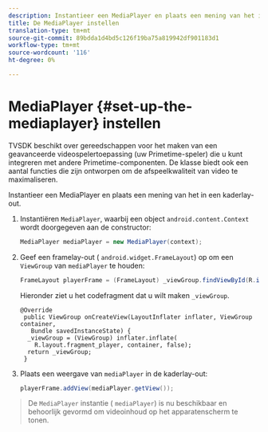 ```yaml
---
description: Instantieer een MediaPlayer en plaats een mening van het in een kaderlay-out.
title: De MediaPlayer instellen
translation-type: tm+mt
source-git-commit: 89bdda1d4bd5c126f19ba75a819942df901183d1
workflow-type: tm+mt
source-wordcount: '116'
ht-degree: 0%

---
```



# MediaPlayer {#set-up-the-mediaplayer} instellen

TVSDK beschikt over gereedschappen voor het maken van een geavanceerde videospelertoepassing (uw Primetime-speler) die u kunt integreren met andere Primetime-componenten. De klasse biedt ook een aantal functies die zijn ontworpen om de afspeelkwaliteit van video te maximaliseren.

Instantieer een MediaPlayer en plaats een mening van het in een kaderlay-out.

1. Instantiëren `MediaPlayer`, waarbij een object `android.content.Context` wordt doorgegeven aan de constructor:

   ```java
   MediaPlayer mediaPlayer = new MediaPlayer(context);
   ```

1. Geef een framelay-out ( `android.widget.FrameLayout`) op om een `ViewGroup` van `mediaPlayer` te houden:

   ```java
   FrameLayout playerFrame = (FrameLayout) _viewGroup.findViewById(R.id.playerFrame);
   ```

   Hieronder ziet u het codefragment dat u wilt maken `_viewGroup`.

   ```
   @Override 
    public ViewGroup onCreateView(LayoutInflater inflater, ViewGroup container, 
      Bundle savedInstanceState) { 
     _viewGroup = (ViewGroup) inflater.inflate( 
       R.layout.fragment_player, container, false); 
     return _viewGroup; 
    }
   ```

1. Plaats een weergave van `mediaPlayer` in de kaderlay-out:

   ```java
   playerFrame.addView(mediaPlayer.getView());
   ```

>De `MediaPlayer` instantie ( `mediaPlayer`) is nu beschikbaar en behoorlijk gevormd om videoinhoud op het apparatenscherm te tonen.